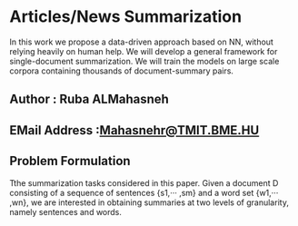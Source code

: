 # Articles/News Summarization
In this work we propose a data-driven approach based on NN, without relying heavily on human help. We will develop a general framework for single-document summarization. We will train the models on large scale corpora containing thousands of document-summary pairs. 

## Author : Ruba ALMahasneh 

## EMail Address :Mahasnehr@TMIT.BME.HU


## Problem Formulation
Tthe summarization tasks considered in this paper. Given a document D consisting of a sequence of sentences
{s1,··· ,sm} and a word set {w1,··· ,wn}, we are
interested in obtaining summaries at two levels of
granularity, namely sentences and words.
